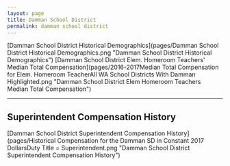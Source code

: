 ```yaml
---
layout: page
title: Damman School District
permalink: damman school district
---
```



[Damman School District Historical Demographics](pages/Damman School District Historical Demographics.png "Damman School District Historical Demographics")
[Damman School District Elem. Homeroom Teachers' Median Total Compensation](pages/2016-2017Median Total Compensation for Elem. Homeroom TeacherAll WA School Districts With Damman Highlighted.png "Damman School District Elem Homeroom Teachers Median Total Compensation")


___

## Superintendent Compensation History

[Damman School District Superintendent Compensation History](pages/Historical Compensation for the Damman SD in Constant 2017 DollarsDuty Title = Superintendent.png "Damman School District Superintendent Compensation History")

